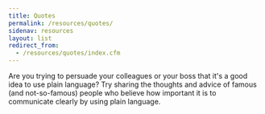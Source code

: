 ```yaml
---
title: Quotes
permalink: /resources/quotes/
sidenav: resources
layout: list
redirect_from:
  - /resources/quotes/index.cfm
---
```


Are you trying to persuade your colleagues or your boss that it's a good idea to use plain language? Try sharing the thoughts and advice of famous (and not-so-famous) people who believe how important it is to communicate clearly by using plain language.
